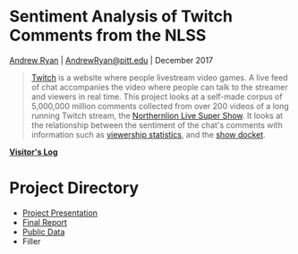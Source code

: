 # Sentiment Analysis of Twitch Comments from the NLSS

[Andrew Ryan](https://andrewryan95.github.io/) | AndrewRyan@pitt.edu | December 2017


>[Twitch](https://twitch.tv/) is a website where people livestream video games. A live feed of chat accompanies the video where people can talk to the streamer and viewers in real time. This project looks at a self-made corpus of 5,000,000 million comments collected from over 200 videos of a long running Twitch stream, the [Northernlion Live Super Show](http://whenisnlss.com/). It looks at the relationship between the sentiment of the chat's comments with information such as [viewership statistics](https://sullygnome.com/channel/Northernlion), and the [show docket](http://twoandahalfscums.blogspot.co.uk/p/nlss.html).


**[Visitor's Log](https://github.com/Data-Science-for-Linguists/Shared-Repo/blob/master/todo10_visitors_log/visitors_log_AndrewRyan.md)**


# Project Directory #
* [Project Presentation](NLSS_Presentation.pdf)
* [Final Report](final_report.md)
* [Public Data](/PublicData)
* Filler
